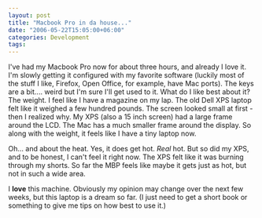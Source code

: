 ```yaml
---
layout: post
title: "Macbook Pro in da house..."
date: "2006-05-22T15:05:00+06:00"
categories: Development 
tags: 
---
```


I've had my Macbook Pro now for about three hours, and already I love it. I'm slowly getting it configured with my favorite software (luckily most of the stuff I like, Firefox, Open Office, for example, have Mac ports). The keys are a bit.... weird but I'm sure I'll get used to it. What do I like best about it? The weight. I feel like I have a magazine on my lap. The old Dell XPS laptop felt like it weighed a few hundred pounds. The screen looked small at first - then I realized why. My XPS (also a 15 inch screen) had a large frame around the LCD. The Mac has a much smaller frame around the display. So along with the weight, it feels like I have a tiny laptop now. 

Oh... and about the heat. Yes, it does get hot. <i>Real</i> hot. But so did my XPS, and to be honest, I can't feel it right now. The XPS felt like it was burning through my shorts. So far the MBP feels like maybe it gets just as hot, but not in such a wide area. 

I <b>love</b> this machine. Obviously my opinion may change over the next few weeks, but this laptop is a dream so far. (I just need to get a short book or something to give me tips on how best to use it.)